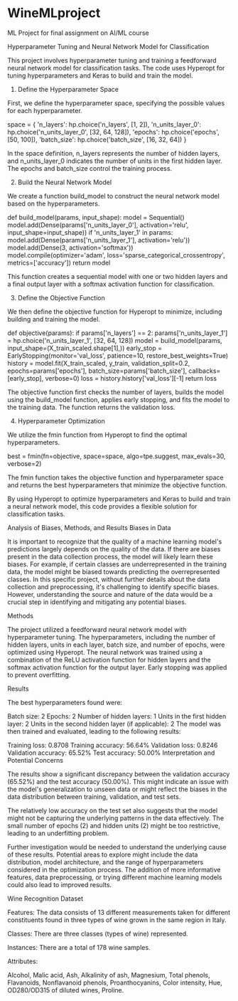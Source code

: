 # WineMLproject
ML Project for final assignment on AI/ML course

Hyperparameter Tuning and Neural Network Model for Classification

This project involves hyperparameter tuning and training a feedforward neural network model for classification tasks. The code uses Hyperopt for tuning hyperparameters and Keras to build and train the model.

1. Define the Hyperparameter Space

First, we define the hyperparameter space, specifying the possible values for each hyperparameter.

space = {
    'n_layers': hp.choice('n_layers', [1, 2]),
    'n_units_layer_0': hp.choice('n_units_layer_0', [32, 64, 128]),
    'epochs': hp.choice('epochs', [50, 100]),
    'batch_size': hp.choice('batch_size', [16, 32, 64])
}

In the space definition, n_layers represents the number of hidden layers, and n_units_layer_0 indicates the number of units in the first hidden layer. The epochs and batch_size control the training process.

2. Build the Neural Network Model

We create a function build_model to construct the neural network model based on the hyperparameters.

def build_model(params, input_shape):
    model = Sequential()
    model.add(Dense(params['n_units_layer_0'], activation='relu', input_shape=input_shape))
    if 'n_units_layer_1' in params:
        model.add(Dense(params['n_units_layer_1'], activation='relu'))
    model.add(Dense(3, activation='softmax'))
    model.compile(optimizer='adam', loss='sparse_categorical_crossentropy', metrics=['accuracy'])
    return model

This function creates a sequential model with one or two hidden layers and a final output layer with a softmax activation function for classification.

3. Define the Objective Function

We then define the objective function for Hyperopt to minimize, including building and training the model.

def objective(params):
    if params['n_layers'] == 2:
        params['n_units_layer_1'] = hp.choice('n_units_layer_1', [32, 64, 128])
    model = build_model(params, input_shape=(X_train_scaled.shape[1],))
    early_stop = EarlyStopping(monitor='val_loss', patience=10, restore_best_weights=True)
    history = model.fit(X_train_scaled, y_train, validation_split=0.2, epochs=params['epochs'], batch_size=params['batch_size'], callbacks=[early_stop], verbose=0)
    loss = history.history['val_loss'][-1]
    return loss

The objective function first checks the number of layers, builds the model using the build_model function, applies early stopping, and fits the model to the training data. The function returns the validation loss.

4. Hyperparameter Optimization

We utilize the fmin function from Hyperopt to find the optimal hyperparameters.

best = fmin(fn=objective, space=space, algo=tpe.suggest, max_evals=30, verbose=2)

The fmin function takes the objective function and hyperparameter space and returns the best hyperparameters that minimize the objective function.

By using Hyperopt to optimize hyperparameters and Keras to build and train a neural network model, this code provides a flexible solution for classification tasks.


Analysis of Biases, Methods, and Results
Biases in Data

It is important to recognize that the quality of a machine learning model's predictions largely depends on the quality of the data. If there are biases present in the data collection process, the model will likely learn these biases. For example, if certain classes are underrepresented in the training data, the model might be biased towards predicting the overrepresented classes. In this specific project, without further details about the data collection and preprocessing, it's challenging to identify specific biases. However, understanding the source and nature of the data would be a crucial step in identifying and mitigating any potential biases.

Methods

The project utilized a feedforward neural network model with hyperparameter tuning. The hyperparameters, including the number of hidden layers, units in each layer, batch size, and number of epochs, were optimized using Hyperopt. The neural network was trained using a combination of the ReLU activation function for hidden layers and the softmax activation function for the output layer. Early stopping was applied to prevent overfitting.

Results

The best hyperparameters found were:

Batch size: 2
Epochs: 2
Number of hidden layers: 1
Units in the first hidden layer: 2
Units in the second hidden layer (if applicable): 2
The model was then trained and evaluated, leading to the following results:

Training loss: 0.8708
Training accuracy: 56.64%
Validation loss: 0.8246
Validation accuracy: 65.52%
Test accuracy: 50.00%
Interpretation and Potential Concerns

The results show a significant discrepancy between the validation accuracy (65.52%) and the test accuracy (50.00%). This might indicate an issue with the model's generalization to unseen data or might reflect the biases in the data distribution between training, validation, and test sets.

The relatively low accuracy on the test set also suggests that the model might not be capturing the underlying patterns in the data effectively. The small number of epochs (2) and hidden units (2) might be too restrictive, leading to an underfitting problem.

Further investigation would be needed to understand the underlying cause of these results. Potential areas to explore might include the data distribution, model architecture, and the range of hyperparameters considered in the optimization process. The addition of more informative features, data preprocessing, or trying different machine learning models could also lead to improved results.


Wine Recognition Dataset

Features: The data consists of 13 different measurements taken for different constituents found in three types of wine grown in the same region in Italy.

Classes: There are three classes (types of wine) represented.

Instances: There are a total of 178 wine samples.

Attributes:

Alcohol,
Malic acid,
Ash,
Alkalinity of ash,
Magnesium,
Total phenols,
Flavanoids,
Nonflavanoid phenols,
Proanthocyanins,
Color intensity,
Hue,
OD280/OD315 of diluted wines,
Proline.
